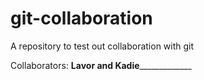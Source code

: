 # git-collaboration
A repository to test out collaboration with git

Collaborators: __Lavor and Kadie_______________
